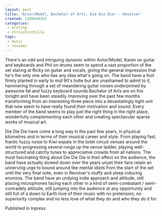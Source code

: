 ```yaml
---
layout: post
title: 'Actor/Model, Bachelor of Arts, Die Die Die! - Revolver'
created: 1209444263
categories:
 - writing
 - chrischinchilla
tags: 
 - music 
 - reviews
---
```


There's an odd and intriguing dynamic within Actor/Model, Karen on guitar and keyboards and Phil on drums seem to spend a vast proportion of the set staring at Ricky on guitar and vocals, giving the general impression that he's the only one who has any idea what's going on. The band have a foot firmly planted in early to mid 90's Indie but are unashamed to admit to it, hammering through a set of meandering guitar noises underpinned by awesome fat and fuzzy keyboard sounds.Bachelor of Arts are on fire tonight and have been steadily improving over the past few months transforming from an interesting three piece into a devastatingly tight unit that now seem to have really found their motivation and sound. Every member of the band seems to play just the right thing in the right place, wonderfully complementing each other and creating spectacular sparse works of musical art.

Die Die Die have come a long way in the past few years, in physical kilometres and in terms of their musical career and style. From playing fast, frantic fuzzy noise to Kiwi expats in the toilet circuit venues around the world to progressing several rungs up the venue ladder, playing well-structured and catchy tunes to appreciative crowds from all nations. The most fascinating thing about Die Die Die is their affect on the audience, the band have actually slowed down over the years unyet their fans retain an unnerving urge to bound around like mental idiots from the start of the set until the very final note, even in Revolver's stuffy and sleep inducing environs. The band have an undying indie approach and attitude, still placing microphones facing each other in a kind of semi-combatant / semi-comradely attitude, still jumping into the audience at any opportunity and still full of a down to Earth love of their music with no pretension, no superiority complex and no less love of what they do and who they do it for.

Published in Inpress
